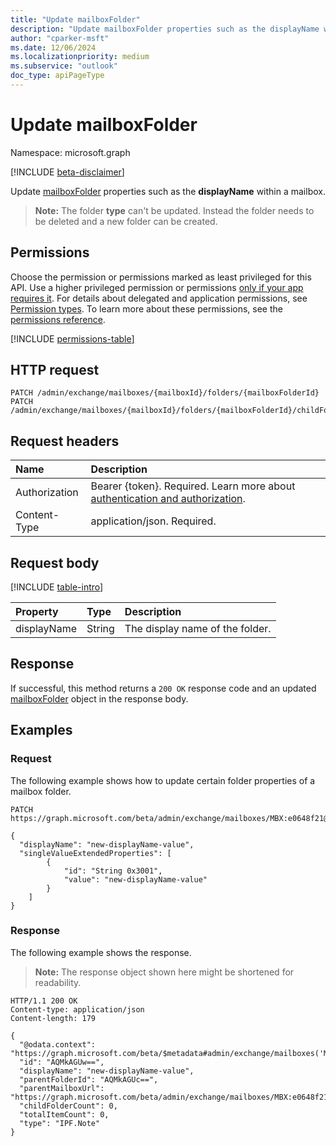 ```yaml
---
title: "Update mailboxFolder"
description: "Update mailboxFolder properties such as the displayName within a mailbox."
author: "cparker-msft"
ms.date: 12/06/2024
ms.localizationpriority: medium
ms.subservice: "outlook"
doc_type: apiPageType
---
```


# Update mailboxFolder

Namespace: microsoft.graph

[!INCLUDE [beta-disclaimer](../../includes/beta-disclaimer.md)]

Update [mailboxFolder](../resources/mailboxfolder.md) properties such as the **displayName** within a mailbox.

>**Note:** The folder **type** can't be updated. Instead the folder needs to be deleted and a new folder can be created.

## Permissions

Choose the permission or permissions marked as least privileged for this API. Use a higher privileged permission or permissions [only if your app requires it](/graph/permissions-overview#best-practices-for-using-microsoft-graph-permissions). For details about delegated and application permissions, see [Permission types](/graph/permissions-overview#permission-types). To learn more about these permissions, see the [permissions reference](/graph/permissions-reference).

<!-- {
  "blockType": "permissions",
  "name": "mailboxfolder-update-permissions"
}
-->
[!INCLUDE [permissions-table](../includes/permissions/mailboxfolder-update-permissions.md)]

## HTTP request

<!-- {
  "blockType": "ignored"
}
-->
``` http
PATCH /admin/exchange/mailboxes/{mailboxId}/folders/{mailboxFolderId}
PATCH /admin/exchange/mailboxes/{mailboxId}/folders/{mailboxFolderId}/childFolders/{mailboxFolderId}
```

## Request headers

|Name|Description|
|:---|:---|
|Authorization|Bearer {token}. Required. Learn more about [authentication and authorization](/graph/auth/auth-concepts).|
|Content-Type|application/json. Required.|

## Request body

[!INCLUDE [table-intro](../../includes/update-property-table-intro.md)]

|Property|Type|Description|
|:---|:---|:---|
|displayName|String|The display name of the folder.|

## Response

If successful, this method returns a `200 OK` response code and an updated [mailboxFolder](../resources/mailboxfolder.md) object in the response body.

## Examples

### Request

The following example shows how to update certain folder properties of a mailbox folder.
<!-- {
  "blockType": "request",
  "name": "update_mailboxfolder"
  "sampleKeys": ["MBX:e0648f21@aab09c93", "AAMkAGVmMDEzM"]
}
-->
``` http
PATCH https://graph.microsoft.com/beta/admin/exchange/mailboxes/MBX:e0648f21@aab09c93/folders/AAMkAGVmMDEzM

{
  "displayName": "new-displayName-value",
  "singleValueExtendedProperties": [
        {
            "id": "String 0x3001",
            "value": "new-displayName-value"
        }
    ]
}
```

### Response

The following example shows the response.
>**Note:** The response object shown here might be shortened for readability.
<!-- {
  "blockType": "response",
  "truncated": true
}
-->
``` http
HTTP/1.1 200 OK
Content-type: application/json
Content-length: 179

{
  "@odata.context": "https://graph.microsoft.com/beta/$metadata#admin/exchange/mailboxes('MBX%3A73c326ef%402829ab8a')/folders/$entity",
  "id": "AQMkAGUw==",
  "displayName": "new-displayName-value",
  "parentFolderId": "AQMkAGUc==",
  "parentMailboxUrl": "https://graph.microsoft.com/beta/admin/exchange/mailboxes/MBX:e0648f21@aab09c93",
  "childFolderCount": 0,
  "totalItemCount": 0,
  "type": "IPF.Note"
}
```
